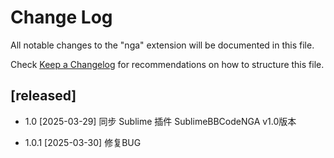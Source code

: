 # Change Log

All notable changes to the "nga" extension will be documented in this file.

Check [Keep a Changelog](http://keepachangelog.com/) for recommendations on how to structure this file.

## [released]

- 1.0 [2025-03-29]
同步 Sublime 插件 SublimeBBCodeNGA v1.0版本

- 1.0.1 [2025-03-30]
修复BUG